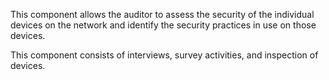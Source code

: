 This component allows the auditor to assess the security of the individual devices on the network and identify the security practices in use on those devices.

This component consists of interviews, survey activities, and inspection of devices.
